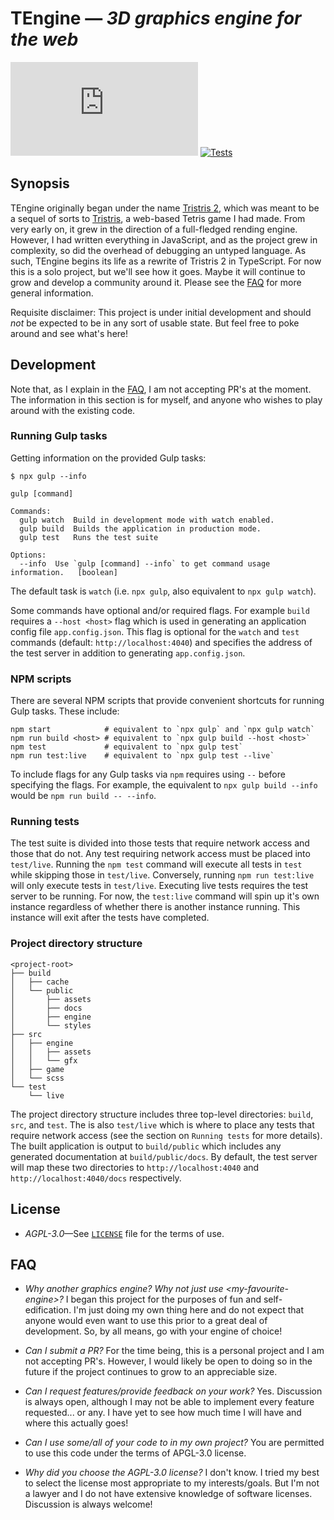 # TEngine &mdash; *3D graphics engine for the web*

[![Type Coverage](https://img.shields.io/badge/dynamic/json.svg?label=Type%20Coverage&prefix=%E2%89%A5&suffix=%&query=$.typeCoverage.atLeast&uri=https%3A%2F%2Fraw.githubusercontent.com%2Ftristan00b%2Ftengine%2Fmaster%2Fpackage.json)](https://github.com/tristan00b/tengine)  [![Tests](https://github.com/tristan00b/tengine/actions/workflows/tests.yml/badge.svg)](https://github.com/tristan00b/tengine/actions/workflows/tests.yml)

## Synopsis

TEngine originally began under the name [Tristris 2](https://github.com/tristan00b/tristris-2), which was meant to be a sequel of sorts to [Tristris](https://github.com/tristan00b/tristris), a web-based Tetris game I had made. From very early on, it grew in the direction of a full-fledged rending engine. However, I had written everything in JavaScript, and as the project grew in complexity, so did the overhead of debugging an untyped language. As such, TEngine begins its life as a rewrite of Tristris 2 in TypeScript. For now this is a solo project, but we'll see how it goes. Maybe it will continue to grow and develop a community around it. Please see the [FAQ](#faq) for more general information.

Requisite disclaimer: This project is under initial development and should *not* be expected to be in any sort of usable state. But feel free to poke around and see what's here!



## Development

Note that, as I explain in the [FAQ](#faq), I am not accepting PR's at the moment. The information in this section is for myself, and anyone who wishes to play around with the existing code.



### Running Gulp tasks

Getting information on the provided Gulp tasks:
```
$ npx gulp --info

gulp [command]

Commands:
  gulp watch  Build in development mode with watch enabled.
  gulp build  Builds the application in production mode.
  gulp test   Runs the test suite

Options:
  --info  Use `gulp [command] --info` to get command usage information.   [boolean]
```

The default task is `watch` (i.e. `npx gulp`, also equivalent to `npx gulp watch`).

Some commands have optional and/or required flags. For example `build` requires a `--host <host>` flag which is used in generating an application config file `app.config.json`. This flag is optional for the `watch` and `test` commands (default: `http://localhost:4040`) and specifies the address of the test server in addition to generating `app.config.json`.



### NPM scripts

There are several NPM scripts that provide convenient shortcuts for running Gulp tasks. These include:

```
npm start            # equivalent to `npx gulp` and `npx gulp watch`
npm run build <host> # equivalent to `npx gulp build --host <host>`
npm test             # equivalent to `npx gulp test`
npm run test:live    # equivalent to `npx gulp test --live`
```

To include flags for any Gulp tasks via `npm` requires using `--` before specifying the flags. For example, the equivalent to `npx gulp build --info` would be `npm run build -- --info`.



### Running tests

The test suite is divided into those tests that require network access and those that do not. Any test requiring network access must be placed into `test/live`. Running the `npm test` command will execute all tests in `test` while skipping those in `test/live`. Conversely, running `npm run test:live` will only execute tests in `test/live`. Executing live tests requires the test server to be running. For now, the `test:live` command will spin up it's own instance regardless of whether there is another instance running. This instance will exit after the tests have completed.



### Project directory structure

```
<project-root>
├── build
│   ├── cache
│   └── public
│       ├── assets
│       ├── docs
│       ├── engine
│       └── styles
├── src
│   ├── engine
│   │   ├── assets
│   │   └── gfx
│   ├── game
│   └── scss
└── test
    └── live
```

The project directory structure includes three top-level directories: `build`, `src`, and `test`. The is also `test/live` which is where to place any tests that require network access (see the section on `Running tests` for more details). The built application is output to `build/public` which includes any generated documentation at `build/public/docs`. By default, the test server will map these two directories to `http://localhost:4040` and `http://localhost:4040/docs` respectively.



## License

- *AGPL-3.0*&mdash;See [`LICENSE`](https://github.com/tristan00b/tengine/blob/6a24fec483bd94a9c267ee5fe3bdd4c073e0a22f/LICENSE) file for the terms of use.



## FAQ

- *Why another graphics engine? Why not just use &lt;my-favourite-engine&gt;?*
  I began this project for the purposes of fun and self-edification. I'm just doing my own thing here and do not expect that anyone would even want to use this prior to a great deal of development. So, by all means, go with your engine of choice!

- *Can I submit a PR?*
  For the time being, this is a personal project and I am not accepting PR's. However, I would likely be open to doing so in the future if the project continues to grow to an appreciable size.

- *Can I request features/provide feedback on your work?*
  Yes. Discussion is always open, although I may not be able to implement every feature requested... or any. I have yet to see how much time I will have and where this actually goes!

- *Can I use some/all of your code to in my own project?*
  You are permitted to use this code under the terms of APGL-3.0 license.

- *Why did you choose the AGPL-3.0 license?*
  I don't know. I tried my best to select the license most appropriate to my interests/goals. But I'm not a lawyer and I do not have extensive knowledge of software licenses. Discussion is always welcome!
